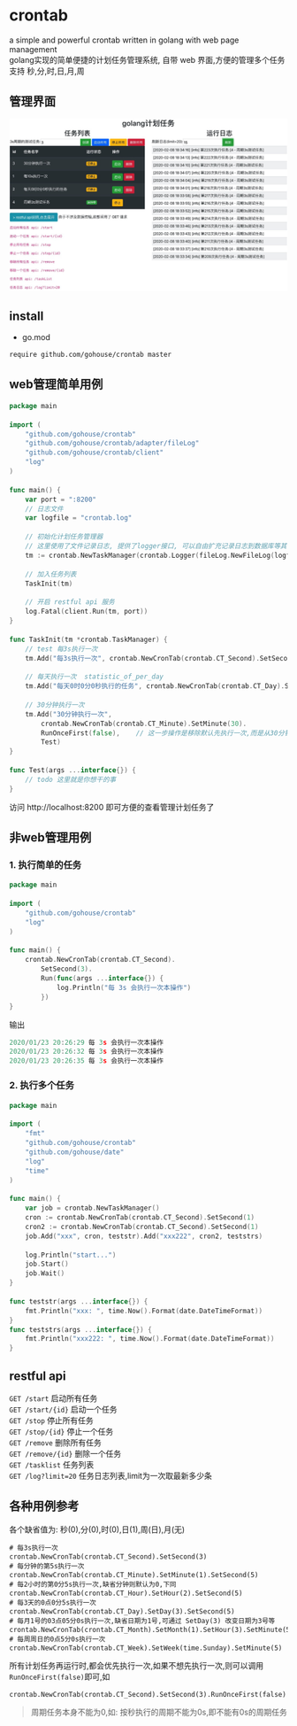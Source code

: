 # crontab
a simple and powerful crontab written in golang with web page management  
golang实现的简单便捷的计划任务管理系统, 自带 web 界面,方便的管理多个任务  
支持 秒,分,时,日,月,周  

## 管理界面
![](example/demo.jpeg)

## install
- go.mod
```shell script
require github.com/gohouse/crontab master
````

## web管理简单用例
```go
package main

import (
	"github.com/gohouse/crontab"
	"github.com/gohouse/crontab/adapter/fileLog"
	"github.com/gohouse/crontab/client"
	"log"
)

func main() {
	var port = ":8200"
	// 日志文件
	var logfile = "crontab.log"

	// 初始化计划任务管理器
	// 这里使用了文件记录日志, 提供了logger接口, 可以自由扩充记录日志到数据库等其他地方
	tm := crontab.NewTaskManager(crontab.Logger(fileLog.NewFileLog(logfile)))

	// 加入任务列表
	TaskInit(tm)

	// 开启 restful api 服务
	log.Fatal(client.Run(tm, port))
}

func TaskInit(tm *crontab.TaskManager) {
	// test 每3s执行一次
	tm.Add("每3s执行一次", crontab.NewCronTab(crontab.CT_Second).SetSecond(3), Test)

	// 每天执行一次  statistic_of_per_day
	tm.Add("每天0时0分0秒执行的任务", crontab.NewCronTab(crontab.CT_Day).SetDay(1), Test)

	// 30分钟执行一次
	tm.Add("30分钟执行一次",
		crontab.NewCronTab(crontab.CT_Minute).SetMinute(30).
		RunOnceFirst(false),	// 这一步操作是移除默认先执行一次,而是从30分钟后的 0s 开始周期执行第一次
		Test)
}

func Test(args ...interface{}) {
	// todo 这里就是你想干的事
}
```
访问 http://localhost:8200 即可方便的查看管理计划任务了

## 非web管理用例
### 1. 执行简单的任务
```go
package main

import (
	"github.com/gohouse/crontab"
	"log"
)

func main() {
	crontab.NewCronTab(crontab.CT_Second).
		SetSecond(3).
		Run(func(args ...interface{}) {
			log.Println("每 3s 会执行一次本操作")
		})
}
```
输出
```go
2020/01/23 20:26:29 每 3s 会执行一次本操作
2020/01/23 20:26:32 每 3s 会执行一次本操作
2020/01/23 20:26:35 每 3s 会执行一次本操作
```

### 2. 执行多个任务
```go
package main

import (
	"fmt"
	"github.com/gohouse/crontab"
	"github.com/gohouse/date"
	"log"
	"time"
)

func main() {
	var job = crontab.NewTaskManager()
	cron := crontab.NewCronTab(crontab.CT_Second).SetSecond(1)
	cron2 := crontab.NewCronTab(crontab.CT_Second).SetSecond(1)
	job.Add("xxx", cron, teststr).Add("xxx222", cron2, teststrs)

	log.Println("start...")
	job.Start()
	job.Wait()
}

func teststr(args ...interface{}) {
	fmt.Println("xxx: ", time.Now().Format(date.DateTimeFormat))
}
func teststrs(args ...interface{}) {
	fmt.Println("xxx222: ", time.Now().Format(date.DateTimeFormat))
}
```

## restful api  
`GET /start`  启动所有任务  
`GET /start/{id}`  启动一个任务  
`GET /stop`  停止所有任务  
`GET /stop/{id}`  停止一个任务  
`GET /remove`  删除所有任务  
`GET /remove/{id}`  删除一个任务  
`GET /tasklist`  任务列表  
`GET /log?limit=20` 任务日志列表,limit为一次取最新多少条  

## 各种用例参考
各个缺省值为: 秒(0),分(0),时(0),日(1),周(日),月(无)  
```shell script
# 每3s执行一次
crontab.NewCronTab(crontab.CT_Second).SetSecond(3)
# 每分钟的第5s执行一次
crontab.NewCronTab(crontab.CT_Minute).SetMinute(1).SetSecond(5)
# 每2小时的第0分5s执行一次,缺省分钟则默认为0,下同
crontab.NewCronTab(crontab.CT_Hour).SetHour(2).SetSecond(5)
# 每3天的0点0分5s执行一次
crontab.NewCronTab(crontab.CT_Day).SetDay(3).SetSecond(5)
# 每月1号的03点05分0s执行一次,缺省日期为1号,可通过 SetDay(3) 改变日期为3号等
crontab.NewCronTab(crontab.CT_Month).SetMonth(1).SetHour(3).SetMinute(5)
# 每周周日的0点5分0s执行一次
crontab.NewCronTab(crontab.CT_Week).SetWeek(time.Sunday).SetMinute(5)
```
所有计划任务再运行时,都会优先执行一次,如果不想先执行一次,则可以调用`RunOnceFirst(false)`即可,如
```shell script
crontab.NewCronTab(crontab.CT_Second).SetSecond(3).RunOnceFirst(false)
```
> 周期任务本身不能为0,如: 按秒执行的周期不能为0s,即不能有0s的周期任务